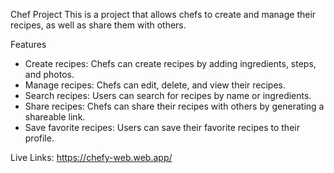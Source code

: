Chef Project
This is a project that allows chefs to create and manage their recipes, as well as share them with others.

Features

-   Create recipes: Chefs can create recipes by adding ingredients, steps, and photos.
-   Manage recipes: Chefs can edit, delete, and view their recipes.
-   Search recipes: Users can search for recipes by name or ingredients.
-   Share recipes: Chefs can share their recipes with others by generating a shareable link.
-   Save favorite recipes: Users can save their favorite recipes to their profile.

Live Links: https://chefy-web.web.app/
